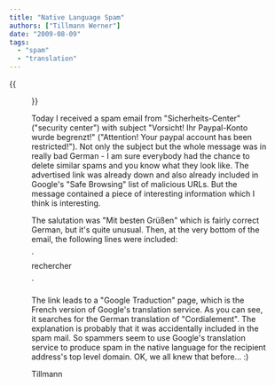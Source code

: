 ```yaml
---
title: "Native Language Spam"
authors: ["Tillmann Werner"]
date: "2009-08-09"
tags: 
  - "spam"
  - "translation"
---
```

{{<figure src="images/banner.png" alt="Banner" width="50%">}}

Today I received a spam email from "Sicherheits-Center" ("security center") with subject "Vorsicht! Ihr Paypal-Konto wurde begrenzt!" ("Attention! Your paypal account has been restricted!"). Not only the subject but the whole message was in really bad German - I am sure everybody had the chance to delete similar spams and you know what they look like. The advertised link was already down and also already included in Google's "Safe Browsing" list of malicious URLs. But the message contained a piece of interesting information which I think is interesting.  
  
The salutation was "Mit besten Grüßen" which is fairly correct German, but it's quite unusual. Then, at the very bottom of the email, the following lines were included:  
  
`  
rechercher  
  
`  
  
The link leads to a "Google Traduction" page, which is the French version of Google's translation service. As you can see, it searches for the German translation of "Cordialement". The explanation is probably that it was accidentally included in the spam mail. So spammers seem to use Google's translation service to produce spam in the native language for the recipient address's top level domain. OK, we all knew that before... :)  
  
Tillmann
